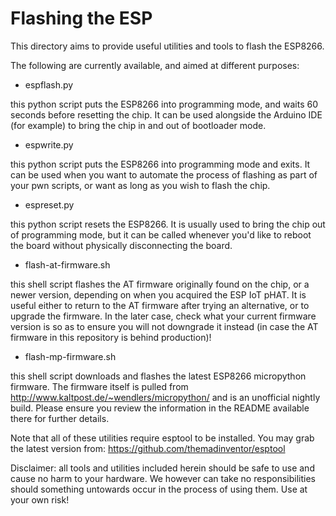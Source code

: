 # Flashing the ESP

This directory aims to provide useful utilities and tools to flash the ESP8266.

The following are currently available, and aimed at different purposes:

* espflash.py

this python script puts the ESP8266 into programming mode, and waits 60 seconds before resetting the chip. It can be used alongside the Arduino IDE (for example) to bring the chip in and out of bootloader mode.

* espwrite.py

this python script puts the ESP8266 into programming mode and exits. It can be used when you want to automate the process of flashing as part of your pwn scripts, or want as long as you wish to flash the chip.

* espreset.py

this python script resets the ESP8266. It is usually used to bring the chip out of programming mode, but it can be called whenever you'd like to reboot the board without physically disconnecting the board.

* flash-at-firmware.sh

this shell script flashes the AT firmware originally found on the chip, or a newer version, depending on when you acquired the ESP IoT pHAT. It is useful either to return to the AT firmware after trying an alternative, or to upgrade the firmware. In the later case, check what your current firmware version is so as to ensure you will not downgrade it instead (in case the AT firmware in this repository is behind production)!

* flash-mp-firmware.sh

this shell script downloads and flashes the latest ESP8266 micropython firmware. The firmware itself is pulled from http://www.kaltpost.de/~wendlers/micropython/ and is an unofficial nightly build. Please ensure you review the information in the README available there for further details.

Note that all of these utilities require esptool to be installed. You may grab the latest version from: https://github.com/themadinventor/esptool

Disclaimer: all tools and utilities included herein should be safe to use and cause no harm to your hardware. We however can take no responsibilities should something untowards occur in the process of using them. Use at your own risk!